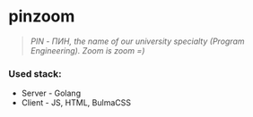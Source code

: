 # pinzoom

> _PIN - ПИН, the name of our university specialty (Program Engineering). Zoom is zoom =)_

### Used stack:
- Server - Golang
- Client - JS, HTML, BulmaCSS
